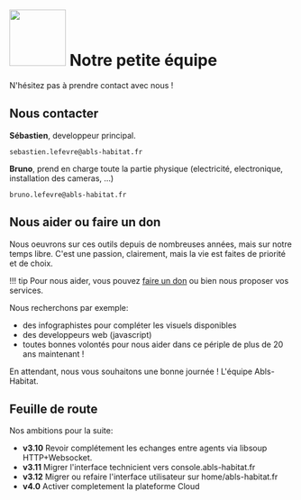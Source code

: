# <img src="https://static.abls-habitat.fr/img/abls.svg" width=100> Notre petite équipe

N'hésitez pas à prendre contact avec nous !

## Nous contacter

**Sébastien**, developpeur principal.

    sebastien.lefevre@abls-habitat.fr

**Bruno**, prend en charge toute la partie physique (electricité, electronique, installation des cameras, ...)

    bruno.lefevre@abls-habitat.fr

## Nous aider ou faire un don

Nous oeuvrons sur ces outils depuis de nombreuses années, mais sur notre temps libre. C'est une passion, clairement, mais la vie
est faites de priorité et de choix.

!!! tip
    Pour nous aider, vous pouvez [faire un don](https://www.paypal.com/paypalme/ablshabitat) ou bien nous proposer vos services.

Nous recherchons par exemple:

* des infographistes pour compléter les visuels disponibles
* des developpeurs web (javascript)
* toutes bonnes volontés pour nous aider dans ce périple de plus de 20 ans maintenant !

En attendant, nous vous souhaitons une bonne journée !
L'équipe Abls-Habitat.

## Feuille de route

Nos ambitions pour la suite:

* **v3.10** Revoir complétement les echanges entre agents via libsoup HTTP+Websocket.
* **v3.11** Migrer l'interface technicient vers console.abls-habitat.fr
* **v3.12** Migrer ou refaire l'interface utilisateur sur home/abls-habitat.fr
* **v4.0** Activer completement la plateforme Cloud
